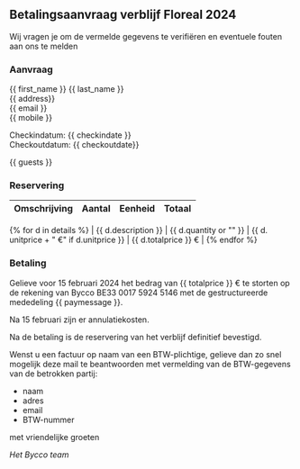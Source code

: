 ## Betalingsaanvraag verblijf Floreal 2024

Wij vragen je om de vermelde gegevens te verifiëren en eventuele fouten aan ons te melden

### Aanvraag

{{ first_name }} {{ last_name }}<br>
{{ address}}<br>
{{ email }}<br>
{{ mobile }}<br>

Checkindatum: {{ checkindate }}<br>
Checkoutdatum: {{ checkoutdate}}

{{ guests }}

### Reservering

| Omschrijving | Aantal | Eenheid | Totaal |
|:-------------|:------:|--------:|--------:|
{% for d in details %}
| {{ d.description }} | {{ d.quantity or "" }} | {{ d. unitprice + " €" if d.unitprice }} | {{ d.totalprice }} € |
{% endfor %}

### Betaling

Gelieve voor 15 februari 2024 het bedrag van {{ totalprice }} € te storten op de rekening van Bycco
BE33 0017 5924 5146  met de gestructureerde mededeling {{ paymessage }}.

Na 15 februari zijn er annulatiekosten.

Na de betaling is de reservering van het verblijf definitief bevestigd.

Wenst u een factuur op naam van een BTW-plichtige, gelieve dan zo snel mogelijk deze mail te beantwoorden met vermelding van de BTW-gegevens van de betrokken partij:

- naam
- adres
- email
- BTW-nummer

met vriendelijke groeten

_Het Bycco team_
